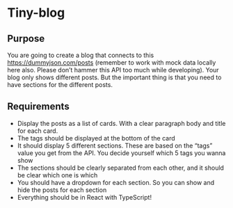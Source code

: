 # Tiny-blog

## Purpose
You are going to create a blog that connects to this https://dummyjson.com/posts (remember to work with mock data locally here also. Please don’t hammer this API too much while developing). Your blog only shows different posts. But the important thing is that you need to have sections for the different posts. 

## Requirements
- Display the posts as a list of cards. With a clear paragraph body and title for each card. 
- The tags should be displayed at the bottom of the card
- It should display 5 different sections. These are based on the “tags” value you get from the API. You decide yourself which 5 tags you wanna show
- The sections should be clearly separated from each other, and it should be clear which one is which
- You should have a dropdown for each section. So you can show and hide the posts for each section
- Everything should be in React with TypeScript!
